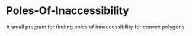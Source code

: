 # Poles-Of-Inaccessibility
A small program for finding poles of innaccessibility for convex polygons.

